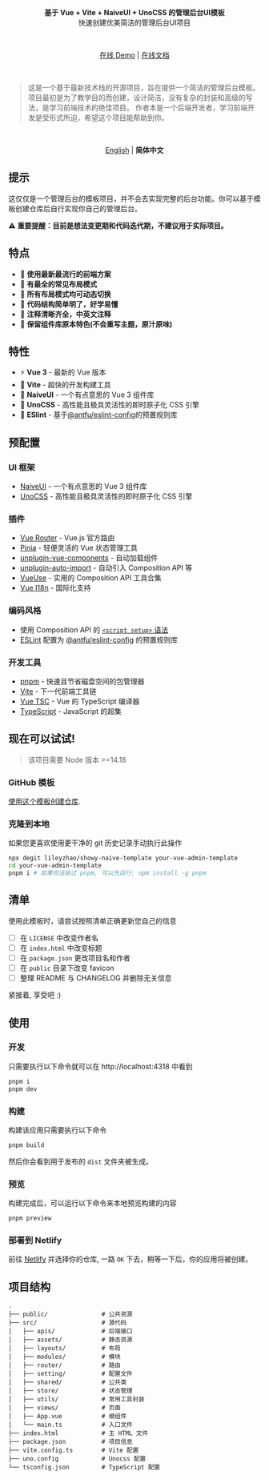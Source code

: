 <p align='center'>
  <b>基于 Vue + Vite + NaiveUI + UnoCSS 的管理后台UI模板</b>
  <br>快速创建优美简洁的管理后台UI项目
</p>

<br>

<p align='center'>
<a href="https://showy-naive-template.netlify.app">在线 Demo</a> | <a href="#">在线文档</a>
</p>

<br>

> 这是一个基于最新技术栈的开源项目，旨在提供一个简洁的管理后台模板。
> 项目最初是为了教学目的而创建，设计简洁，没有复杂的封装和高级的写法，是学习前端技术的绝佳项目。
> 作者本是一个后端开发者，学习前端开发是受形式所迫，希望这个项目能帮助到你。

<br>

<p align='center'>
<a href="./README.md">English</a> | <b>简体中文</b>
</p>

## 提示

这仅仅是一个管理后台的模板项目，并不会去实现完整的后台功能。你可以基于模板创建仓库后自行实现你自己的管理后台。

⚠️ **重要提醒：目前是想法变更期和代码迭代期，不建议用于实际项目。**

## 特点

- 🌟 **使用最新最流行的前端方案**
- 📐 **有最全的常见布局模式**
- 🔄 **所有布局模式均可动态切换**
- 🧩 **代码结构简单明了，好学易懂**
- 📝 **注释清晰齐全，中英文注释**
- 🎨 **保留组件库原本特色(不会重写主题，原汁原味)**

## 特性

- ⚡️ **Vue 3** - 最新的 Vue 版本
- 🚀 **Vite** - 超快的开发构建工具
- 🎨 **NaiveUI** - 一个有点意思的 Vue 3 组件库
- 💅 **UnoCSS** - 高性能且极具灵活性的即时原子化 CSS 引擎
- 🧹 **ESlint** - 基于[@antfu/eslint-config](https://github.com/antfu/eslint-config)的预置规则库

## 预配置

### UI 框架

- [NaiveUI](https://www.naiveui.com/) - 一个有点意思的 Vue 3 组件库
- [UnoCSS](https://github.com/unocss/unocss) - 高性能且极具灵活性的即时原子化 CSS 引擎

### 插件

- [Vue Router](https://github.com/vuejs/router) - Vue.js 官方路由
- [Pinia](https://pinia.vuejs.org) - 轻便灵活的 Vue 状态管理工具
- [unplugin-vue-components](https://github.com/antfu/unplugin-vue-components) - 自动加载组件
- [unplugin-auto-import](https://github.com/antfu/unplugin-auto-import) - 自动引入 Composition API 等
- [VueUse](https://github.com/antfu/vueuse) - 实用的 Composition API 工具合集
- [Vue I18n](https://github.com/intlify/vue-i18n-next) - 国际化支持

### 编码风格

- 使用 Composition API 的 [`<script setup>` 语法](https://v3.vuejs.org/api/sfc-script-setup.html)
- [ESLint](https://eslint.org/) 配置为 [@antfu/eslint-config](https://github.com/antfu/eslint-config) 的预置规则库

### 开发工具

- [pnpm](https://pnpm.io/) - 快速且节省磁盘空间的包管理器
- [Vite](https://vitejs.dev/) - 下一代前端工具链
- [Vue TSC](https://github.com/johnsoncodehk/vue-tsc) - Vue 的 TypeScript 编译器
- [TypeScript](https://www.typescriptlang.org/) - JavaScript 的超集

## 现在可以试试!

> 该项目需要 Node 版本 >=14.18

### GitHub 模板

[使用这个模板创建仓库](https://github.com/lileyzhao/showy-naive-template/generate).

### 克隆到本地

如果您更喜欢使用更干净的 git 历史记录手动执行此操作

```bash
npx degit lileyzhao/showy-naive-template your-vue-admin-template
cd your-vue-admin-template
pnpm i # 如果你没装过 pnpm, 可以先运行: npm install -g pnpm
```

## 清单

使用此模板时，请尝试按照清单正确更新您自己的信息

- [ ] 在 `LICENSE` 中改变作者名
- [ ] 在 `index.html` 中改变标题
- [ ] 在 `package.json` 更改项目名和作者
- [ ] 在 `public` 目录下改变 favicon
- [ ] 整理 README 与 CHANGELOG 并删除无关信息

紧接着, 享受吧 :)

## 使用

### 开发

只需要执行以下命令就可以在 http://localhost:4318 中看到

```bash
pnpm i
pnpm dev
```

### 构建

构建该应用只需要执行以下命令

```bash
pnpm build
```

然后你会看到用于发布的 `dist` 文件夹被生成。

### 预览

构建完成后，可以运行以下命令来本地预览构建的内容

```bash
pnpm preview
```

### 部署到 Netlify

前往 [Netlify](https://app.netlify.com/start) 并选择你的仓库, 一路 `OK` 下去，稍等一下后，你的应用将被创建。

## 项目结构

```plaintext
.
├── public/               # 公共资源
├── src/                  # 源代码
│   ├── apis/             # 后端接口
│   ├── assets/           # 静态资源
│   ├── layouts/          # 布局
│   ├── modules/          # 模块
│   ├── router/           # 路由
│   ├── setting/          # 配置文件
│   ├── shared/           # 公共类
│   ├── store/            # 状态管理
│   ├── utils/            # 常用工具封装
│   ├── views/            # 页面
│   ├── App.vue           # 根组件
│   └── main.ts           # 入口文件
├── index.html            # 主 HTML 文件
├── package.json          # 项目信息
├── vite.config.ts        # Vite 配置
├── uno.config            # Unocss 配置
└── tsconfig.json         # TypeScript 配置
```
